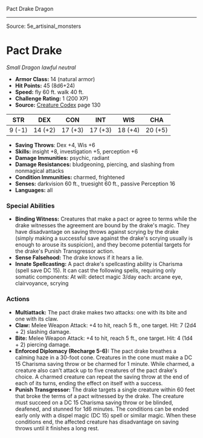 <MonsterName/>Pact Drake</MonsterName>
<CreatureType/>Dragon</CreatureType>



---

Source: 5e_artisinal_monsters

# Pact Drake

*Small* *Dragon* *lawful neutral*

- **Armor Class:** 14 (natural armor)
- **Hit Points:** 45 (8d6+24)
- **Speed:** fly 60 ft. walk 40 ft.
- **Challenge Rating:** 1 (200 XP)
- **Source:** [Creature Codex](https://koboldpress.com/kpstore/product/creature-codex-for-5th-edition-dnd) page 130

| STR | DEX | CON | INT | WIS | CHA |
| --- | --- | --- | --- | --- | --- |
| 9 (-1) | 14 (+2) | 17 (+3) | 17 (+3) | 18 (+4) | 20 (+5) |

- **Saving Throws**: Dex +4, Wis +6
- **Skills:** insight +8, investigation +5, perception +6
- **Damage Immunities:** psychic, radiant
- **Damage Resistances:** bludgeoning, piercing, and slashing from nonmagical attacks
- **Condition Immunities:** charmed, frightened
- **Senses:** darkvision 60 ft., truesight 60 ft., passive Perception 16
- **Languages:** all

### Special Abilities

- **Binding Witness:** Creatures that make a pact or agree to terms while the drake witnesses the agreement are bound by the drake's magic. They have disadvantage on saving throws against scrying by the drake (simply making a successful save against the drake's scrying usually is enough to arouse its suspicion), and they become potential targets for the drake's Punish Transgressor action.
- **Sense Falsehood:** The drake knows if it hears a lie.
- **Innate Spellcasting:** A pact drake's spellcasting ability is Charisma (spell save DC 15). It can cast the following spells, requiring only somatic components:
At will: detect magic
3/day each: arcane eye, clairvoyance, scrying

### Actions

- **Multiattack:** The pact drake makes two attacks: one with its bite and one with its claw.
- **Claw:** Melee Weapon Attack: +4 to hit, reach 5 ft., one target. Hit: 7 (2d4 + 2) slashing damage.
- **Bite:** Melee Weapon Attack: +4 to hit, reach 5 ft., one target. Hit: 4 (1d4 + 2) piercing damage.
- **Enforced Diplomacy (Recharge 5-6):** The pact drake breathes a calming haze in a 30-foot cone. Creatures in the cone must make a DC 15 Charisma saving throw or be charmed for 1 minute. While charmed, a creature also can't attack up to five creatures of the pact drake's choice. A charmed creature can repeat the saving throw at the end of each of its turns, ending the effect on itself with a success.
- **Punish Transgressor:** The drake targets a single creature within 60 feet that broke the terms of a pact witnessed by the drake. The creature must succeed on a DC 15 Charisma saving throw or be blinded, deafened, and stunned for 1d6 minutes. The conditions can be ended early only with a dispel magic (DC 15) spell or similar magic. When these conditions end, the affected creature has disadvantage on saving throws until it finishes a long rest.




